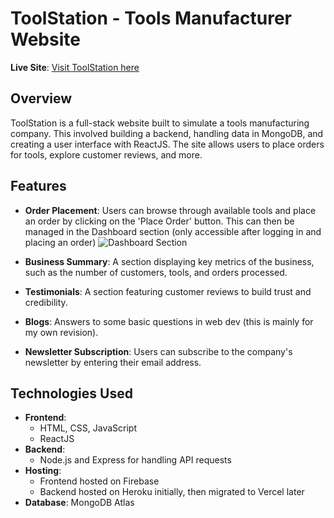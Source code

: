 # ToolStation - Tools Manufacturer Website

**Live Site**: [Visit ToolStation here](https://manufacturing-55d20.web.app/)

## Overview

ToolStation is a full-stack website built to simulate a tools manufacturing company. This involved building a backend, handling data in MongoDB, and creating a user interface with ReactJS. The site allows users to place orders for tools, explore customer reviews, and more.

## Features

- **Order Placement**: Users can browse through available tools and place an order by clicking on the 'Place Order' button. This can then be managed in the Dashboard section (only accessible after logging in and placing an order) ![Dashboard Section](https://i.ibb.co/85qb9yZ/Dashboard-TS.png)

- **Business Summary**: A section displaying key metrics of the business, such as the number of customers, tools, and orders processed.
- **Testimonials**: A section featuring customer reviews to build trust and credibility.
- **Blogs**: Answers to some basic questions in web dev (this is mainly for my own revision).
- **Newsletter Subscription**: Users can subscribe to the company's newsletter by entering their email address.

## Technologies Used

- **Frontend**: 
  - HTML, CSS, JavaScript
  - ReactJS 
- **Backend**:
  - Node.js and Express for handling API requests
- **Hosting**:
  - Frontend hosted on Firebase
  - Backend hosted on Heroku initially, then migrated to Vercel later
- **Database**: MongoDB Atlas
